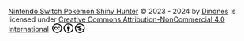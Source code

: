[Nintendo Switch Pokemon Shiny Hunter](https://github.com/Dinones/Nintendo-Switch-Pokemon-Shiny-Hunter) © 2023 - 2024 by [Dinones](https://github.com/Dinones) is licensed under [Creative Commons Attribution-NonCommercial 4.0 International](https://creativecommons.org/licenses/by-nc/4.0/?ref=chooser-v1) <img style="height:20px!important;margin-left:3px;vertical-align:text-bottom;" src="https://raw.githubusercontent.com/Dinones/Repository-Images/master/License/Creative%20Commons.svg" alt=""><img style="height:20px!important;margin-left:3px;vertical-align:text-bottom;" src="https://raw.githubusercontent.com/Dinones/Repository-Images/master/License/Attribution.svg" alt=""><img style="height:20px!important;margin-left:3px;vertical-align:text-bottom;" src="https://raw.githubusercontent.com/Dinones/Repository-Images/master/License/Non-Commercial.svg" alt="">
